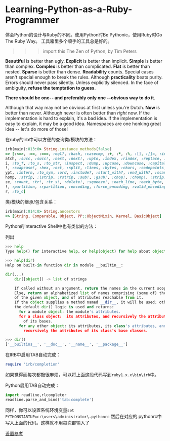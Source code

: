 Learning-Python-as-a-Ruby-Programmer
====================================

体会Python的设计与Ruby的不同。使用Python时Be Pythonic，使用Ruby时Go The Ruby Way。
工具箱里多个顺手的工具总是好的。

>>> import this
The Zen of Python, by Tim Peters

**Beautiful** is better than ugly.
**Explicit** is better than implicit.
**Simple** is better than complex.
**Complex** is better than complicated.
**Flat** is better than nested.
**Sparse** is better than dense.
**Readability** counts.
Special cases aren't special enough to break the rules.
Although **practicality** beats purity.
Errors should never pass silently.
Unless explicitly silenced.
In the face of ambiguity, **refuse the temptation to guess**.

**There should be one-- and preferably only one --obvious way to do it**.

Although that way may not be obvious at first unless you're Dutch.
**Now** is better than never.
Although never is often better than *right* now.
If the implementation is hard to explain, it's a bad idea.
If the implementation is easy to explain, it may be a good idea.
Namespaces are one honking great idea -- let's do more of those!


在ruby的irb中可以方便的查询类/模块的方法：

```ruby
irb(main):013:0> String.instance_methods(false)
=> [:<=>, :==, :===, :eql?, :hash, :casecmp, :+, :*, :%, :[], :[]=, :insert, :length, :size, :bytesize, :empty?, :=~, :m
atch, :succ, :succ!, :next, :next!, :upto, :index, :rindex, :replace, :clear, :chr, :getbyte, :setbyte, :byteslice, :to_
i, :to_f, :to_s, :to_str, :inspect, :dump, :upcase, :downcase, :capitalize, :swapcase, :upcase!, :downcase!, :capitalize
!, :swapcase!, :hex, :oct, :split, :lines, :bytes, :chars, :codepoints, :reverse, :reverse!, :concat, :<<, :prepend, :cr
ypt, :intern, :to_sym, :ord, :include?, :start_with?, :end_with?, :scan, :ljust, :rjust, :center, :sub, :gsub, :chop, :c
homp, :strip, :lstrip, :rstrip, :sub!, :gsub!, :chop!, :chomp!, :strip!, :lstrip!, :rstrip!, :tr, :tr_s, :delete, :squee
ze, :count, :tr!, :tr_s!, :delete!, :squeeze!, :each_line, :each_byte, :each_char, :each_codepoint, :sum, :slice, :slice
!, :partition, :rpartition, :encoding, :force_encoding, :valid_encoding?, :ascii_only?, :unpack, :encode, :encode!, :to_
r, :to_c]
```

类/模块的继承/包含关系：
```ruby
irb(main):014:0> String.ancestors
=> [String, Comparable, Object, PP::ObjectMixin, Kernel, BasicObject]
```

Python的Interactive Shell中也有类似的方法：

列出
```python
>>> help
Type help() for interactive help, or help(object) for help about object.

>>> help(dir)
Help on built-in function dir in module __builtin__:

dir(...)
    dir([object]) -> list of strings

    If called without an argument, return the names in the current scope.
    Else, return an alphabetized list of names comprising (some of) the attributes
    of the given object, and of attributes reachable from it.
    If the object supplies a method named __dir__, it will be used; otherwise
    the default dir() logic is used and returns:
      for a module object: the module's attributes.
      for a class object:  its attributes, and recursively the attributes
        of its bases.
      for any other object: its attributes, its class's attributes, and
        recursively the attributes of its class's base classes.

>>> dir()
['__builtins__', '__doc__', '__name__', '__package__']
```

在IRB中启用TAB自动完成：
```ruby
require 'irb/completion'
```
如果觉得而每次都敲很麻烦，可以将上面这段代码写到`ruby1.x.x\bin\irb`中。

Python启用TAB自动完成：

``` python
import readline,rlcompleter
readline.parse_and_bind('tab:complete')
```

同样，你可以设置系统环境变量`set PYTHONSTARTUP=c:\users\administrator\.pythonrc`
然后在对应的.pythonrc中写入上面的代码。这样就不用每次都输入了

[设置参考](http://www.razorvine.net/blog/user/irmen/article/2004-11-22/17)
